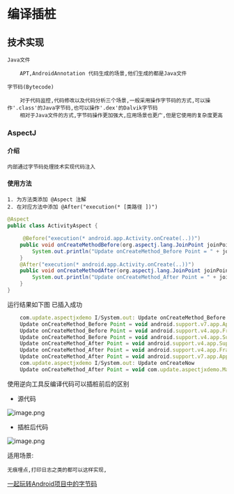 # 编译插桩

## 技术实现

    Java文件

        APT,AndroidAnnotation 代码生成的场景,他们生成的都是Java文件

    字节码(Bytecode)

        对于代码监控,代码修改以及代码分析三个场景,一般采用操作字节码的方式,可以操作'.class'的Java字节码,也可以操作'.dex'的Dalvik字节码
        相对于Java文件的方式,字节码操作更加强大,应用场景也更广,但是它使用的复杂度更高

### AspectJ

#### 介绍

    内部通过字节码处理技术实现代码注入


#### 使用方法

    1. 为方法类添加 @Aspect 注解
    2. 在对应方法中添加 @After("execution(* [类路径 ])")

``` java
@Aspect
public class ActivityAspect {

     @Before("execution(* android.app.Activity.onCreate(..))")
    public void onCreateMethodBefore(org.aspectj.lang.JoinPoint joinPoint) throws Throwable {
        System.out.println("Update onCreateMethod_Before Point = " + joinPoint.getSignature());
    }
    @After("execution(* android.app.Activity.onCreate(..))")
    public void onCreateMethodAfter(org.aspectj.lang.JoinPoint joinPoint) throws Throwable {
        System.out.println("Update onCreateMethod_After Point = " + joinPoint.getSignature());
    }
}
```

运行结果如下图 已插入成功

``` js
    com.update.aspectjxdemo I/System.out: Update onCreateMethod_Before Point = void com.update.aspectjxdemo.MainActivity.onCreate(Bundle)
    Update onCreateMethod_Before Point = void android.support.v7.app.AppCompatActivity.onCreate(Bundle)
    Update onCreateMethod_Before Point = void android.support.v4.app.FragmentActivity.onCreate(Bundle)
    Update onCreateMethod_Before Point = void android.support.v4.app.SupportActivity.onCreate(Bundle)
    Update onCreateMethod_After Point = void android.support.v4.app.SupportActivity.onCreate(Bundle)
    Update onCreateMethod_After Point = void android.support.v4.app.FragmentActivity.onCreate(Bundle)
    Update onCreateMethod_After Point = void android.support.v7.app.AppCompatActivity.onCreate(Bundle)
    com.update.aspectjxdemo I/System.out: Update onCreateNow 
    Update onCreateMethod_After Point = void com.update.aspectjxdemo.MainActivity.onCreate(Bundle)
```

使用逆向工具反编译代码可以插桩前后的区别


* 源代码

![image.png](https://upload-images.jianshu.io/upload_images/61189-0331cba6e65d344a.png)

* 插桩后代码

![image.png](https://upload-images.jianshu.io/upload_images/61189-75764ad270958555.png)

适用场景:

    无痕埋点,打印日志之类的都可以这样实现,


[一起玩转Android项目中的字节码](https://mp.weixin.qq.com/s?__biz=MzA5MzI3NjE2MA==&mid=2650244795&idx=1&sn=cdfc4acec8b0d2b5c82fd9d884f32f09&chksm=886377d4bf14fec2fc822cd2b3b6069c36cb49ea2814d9e0e2f4a6713f4e86dfc0b1bebf4d39&mpshare=1&scene=1&srcid=1217NjDpKNvdgalsqBQLJXjX%23rd)